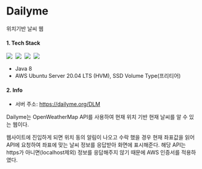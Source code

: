 # Dailyme
위치기반 날씨 웹

#### 1. Tech Stack
<img src="https://img.shields.io/badge/Sping%20Boot-6DB33F?style=flat&logo=Spring%20Boot&logoColor=555"/>&nbsp;
<img src="https://img.shields.io/badge/AWS-FF9900?style=flat&logo=Amazon&logoColor=555"/>&nbsp;
<img src="https://img.shields.io/badge/Linux-FCC624?style=flat&logo=Linux&logoColor=555"/>&nbsp;
<img src="https://img.shields.io/badge/Java-007396?style=flat&logo=Java&logoColor=555"/>

- Java 8
- AWS Ubuntu Server 20.04 LTS (HVM), SSD Volume Type(프리티어)

#### 2. Info

- 서버 주소: <https://dailyme.org/DLM>

Dailyme는 OpenWeatherMap API를 사용하여 현재 위치 기반 현재 날씨를 알 수 있는 웹이다.
 
웹사이트에 진입하게 되면 위치 동의 알림이 나오고 수락 했을 경우 현재 좌표값을 읽어 API에 요청하여 좌표에 맞는 날씨 정보를 응답받아 화면에 표시해준다. 해당 API는 https가 아니면(localhost제외) 정보를 응답해주지 않기 때문에 AWS 인증서를 적용하였다.  
